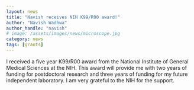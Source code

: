 ```yaml
---
layout: news
title: "Navish receives NIH K99/R00 award!"
author: "Navish Wadhwa"
author_handle: "navish"
# image: /assets/images/news/microscope.jpg
category: news
tags: [grants]
---
```

I received a five year K99/R00 award from the National Institute of General Medical Sciences at the NIH. This award will provide me with two years of funding for postdoctoral research and three years of funding for my future independent laboratory. I am very grateful to the NIH for the support.